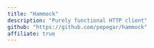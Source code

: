 ```yaml
---
title: "Hammock"
description: "Purely functional HTTP client"
github: "https://github.com/pepegar/hammock"
affiliate: true
---
```

